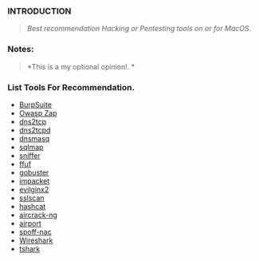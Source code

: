 ### INTRODUCTION

> *Best recommendation Hacking or Pentesting tools on or for MacOS.*

### Notes:
> *This is a my optional opinion!. *

### List Tools For Recommendation.
- [BurpSuite](https://portswigger.net/burp)
- [Owasp Zap](https://www.zaproxy.org/)
- [dns2tcp](https://formulae.brew.sh/formula/dns2tcp#default)
- [dns2tcpd](https://formulae.brew.sh/formula/dns2tcp#default)
- [dnsmasq](https://formulae.brew.sh/formula/dnsmasq)
- [sqlmap](https://formulae.brew.sh/formula/sqlmap)
- [sniffer](https://github.com/chenjiandongx/sniffer/)
- [ffuf](https://formulae.brew.sh/formula/ffuf)
- [gobuster](https://formulae.brew.sh/formula/gobuster)
- [impacket](https://github.com/fortra/impacket)
- [evilginx2](https://github.com/kgretzky/evilginx2)
- [sslscan](https://formulae.brew.sh/formula/sslscan)
- [hashcat](https://formulae.brew.sh/formula/hashcat)
- [aircrack-ng](https://www.aircrack-ng.org/)
- [airport](https://github.com/xwmx/airport)
- [spoff-nac](https://formulae.brew.sh/formula/spoof-mac)
- [Wireshark](https://www.wireshark.org/)
- [tshark](https://www.wireshark.org/)

